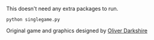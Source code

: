 This doesn't need any extra packages to run.

```python singlegame.py```


Original game and graphics designed by [Oliver Darkshire](https://twitter.com/deathbybadger)
